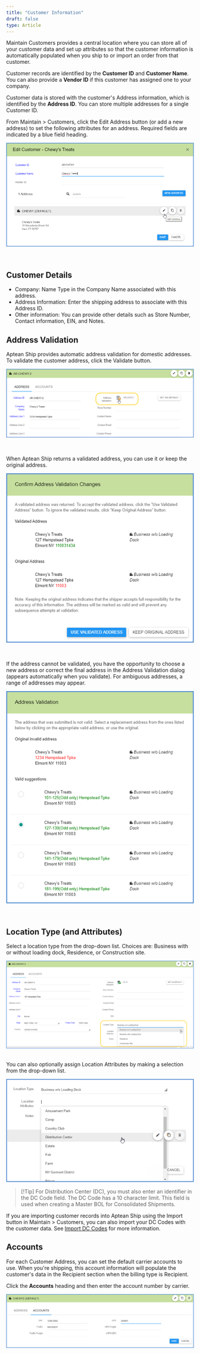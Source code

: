 ```yaml
---
title: "Customer Information"
draft: false
type: Article
---
```


Maintain Customers provides a central location where you can store all of your customer data and set up attributes so that the customer information is automatically populated when you ship to or import an order from that customer.

Customer records are identified by the **Customer ID** and **Customer Name**. You can also provide a **Vendor ID** if this customer has assigned one to your company.

Customer data is stored with the customer's Address information, which is identified by the **Address ID**. You can store multiple addresses for a single Customer ID.

From Maintain > Customers, click the Edit Address button (or add a new address) to set the following attributes for an address. Required fields are indicated by a blue field heading.

![](assets/images/maintain-customers-edit-address.png)

 
## Customer Details


* Company: Name Type in the Company Name associated with this address.
* Address Information: Enter the shipping address to associate with this Address ID.
* Other information: You can provide other details such as Store Number, Contact information, EIN, and Notes.


## Address Validation


Aptean Ship provides automatic address validation for domestic addresses. To validate the customer address, click the Validate button.

![](assets/images/customers-address-validation-2.png)

 

When Aptean Ship returns a validated address, you can use it or keep the original address.

![](assets/images/customers-address-validation.png)

 

If the address cannot be validated, you have the opportunity to choose a new address or correct the final address in the Address Validation dialog (appears automatically when you validate). For ambiguous addresses, a range of addresses may appear.

![](assets/images/customers-address-validation-3.png)

 
## Location Type (and Attributes)


Select a location type from the drop-down list. Choices are: Business with or without loading dock, Residence, or Construction site.

![](assets/images/maintain-customers-4-1.png)
 

You can also optionally assign Location Attributes by making a selection from the drop-down list.

![](assets/images/maintain-customers-5.png)

>[!Tip] For Distribution Center (DC), you must also enter an identifier in the DC Code field. The DC Code has a 10 character limit. This field is used when creating a Master BOL for Consolidated Shipments.

If you are importing customer records into Aptean Ship using the Import button in Maintain > Customers, you can also import your DC Codes with the customer data. See [Import DC Codes](http://ask.shipping.apteancloud.com/akb/import-dc-codes/) for more information.
## Accounts


For each Customer Address, you can set the default carrier accounts to use. When you're shipping, this account information will populate the customer's data in the Recipient section when the billing type is Recipient.

Click the **Accounts** heading and then enter the account number by carrier.

![](assets/images/maintain-customers-8-1.png)

